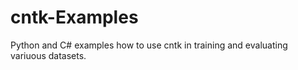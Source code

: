 # cntk-Examples
Python and C# examples how to use cntk in training and evaluating variuous datasets.
